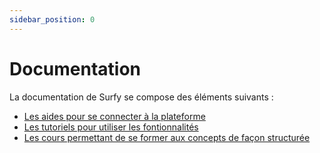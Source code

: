 ```yaml
---
sidebar_position: 0
---
```


# Documentation

La documentation de Surfy se compose des éléments suivants :

- [Les aides pour se connecter à la plateforme](/docs/access/intro.md)
- [Les tutoriels pour utiliser les fontionnalités](/docs/tutorials/intro.md)
- [Les cours permettant de se former aux concepts de façon structurée](/docs/courses/intro.md)